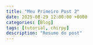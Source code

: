 ```yaml
---
title: "Meu Primeiro Post 2" 
date: 2025-08-29 12:00:00 +0000
categories: [Blog]
tags: [tutorial, chirpy]
description: "Resumo do post"
---
```

